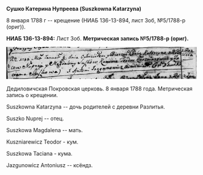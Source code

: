 **Сушко Катерина Нупреева (Suszkowna Katarzyna)**

8 января 1788 г -- крещение (НИАБ 136-13-894, лист 3об, №5/1788-р
(ориг)).

**НИАБ 136-13-894:** Лист 3об. **Метрическая запись №5/1788-р (ориг).**

![](./media/7528c38d7855243352083f7af359856c8ef56a75.png)

Дедиловичская Покровская церковь. 8 января 1788 года. Метрическая запись
о крещении.

Suszkowna Katarzyna -- дочь родителей с деревни Разлитья.

Suszko Nuprej -- отец.

Suszkowa Magdalena -- мать.

Kuszniarewicz Teodor - кум.

Suszkowa Taciana - кума.

Jazgunowicz Antoniusz -- ксёндз.
